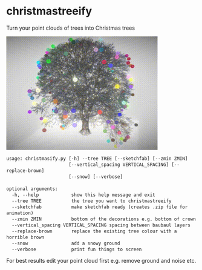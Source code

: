 # christmastreeify
Turn your point clouds of trees into Christmas trees

<img align="center" width=400 src="sketchfab_animation.gif">

```
usage: christmasify.py [-h] --tree TREE [--sketchfab] [--zmin ZMIN]
                       [--vertical_spacing VERTICAL_SPACING] [--replace-brown]
                       [--snow] [--verbose]

optional arguments:
  -h, --help            show this help message and exit
  --tree TREE           the tree you want to christmastreeify
  --sketchfab           make sketchfab ready (creates .zip file for animation)
  --zmin ZMIN           bottom of the decorations e.g. bottom of crown
  --vertical_spacing VERTICAL_SPACING spacing between baubaul layers
  --replace-brown       replace the existing tree colour with a horrible brown
  --snow                add a snowy ground
  --verbose             print fun things to screen
  ```

For best results edit your point cloud first e.g. remove ground and noise etc.
